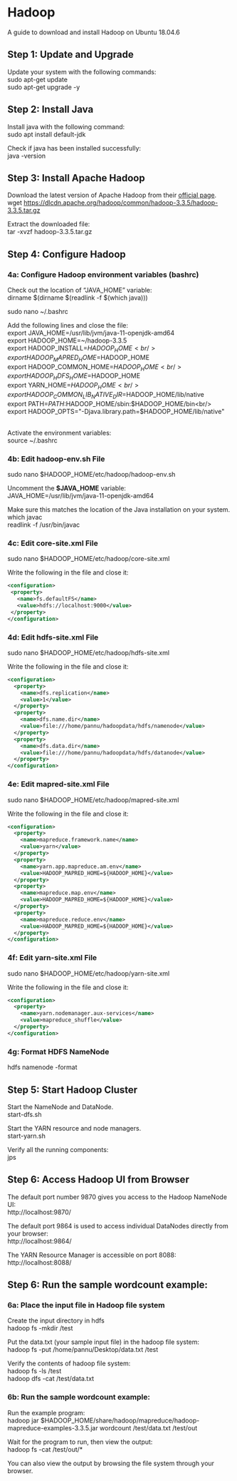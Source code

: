 # Hadoop

A guide to download and install Hadoop on Ubuntu 18.04.6

## Step 1: Update and Upgrade

Update your system with the following commands:<br/>
sudo apt-get update<br/>
sudo apt-get upgrade -y<br/>

## Step 2: Install Java

Install java with the following command:<br/>
sudo apt install default-jdk<br/>

Check if java has been installed successfully:<br/>
java -version<br/>

## Step 3: Install Apache Hadoop

Download the latest version of Apache Hadoop from their [official page](https://hadoop.apache.org/releases.html).<br/>
wget https://dlcdn.apache.org/hadoop/common/hadoop-3.3.5/hadoop-3.3.5.tar.gz<br/>

Extract the downloaded file:<br/>
tar -xvzf hadoop-3.3.5.tar.gz<br/>

## Step 4: Configure Hadoop

### 4a: Configure Hadoop environment variables (bashrc)

Check out the location of “JAVA_HOME” variable:<br/>
dirname $(dirname $(readlink -f $(which java)))<br/>

sudo nano ~/.bashrc<br/>

Add the following lines and close the file:<br/>
export JAVA_HOME=/usr/lib/jvm/java-11-openjdk-amd64<br/>
export HADOOP_HOME=~/hadoop-3.3.5<br/>
export HADOOP_INSTALL=$HADOOP_HOME<br/>
export HADOOP_MAPRED_HOME=$HADOOP_HOME<br/>
export HADOOP_COMMON_HOME=$HADOOP_HOME<br/>
export HADOOP_HDFS_HOME=$HADOOP_HOME<br/>
export YARN_HOME=$HADOOP_HOME<br/>
export HADOOP_COMMON_LIB_NATIVE_DIR=$HADOOP_HOME/lib/native<br/>
export PATH=$PATH:$HADOOP_HOME/sbin:$HADOOP_HOME/bin<br/>
export HADOOP_OPTS="-Djava.library.path=$HADOOP_HOME/lib/native"<br/><br/>

Activate the environment variables:<br/>
source ~/.bashrc<br/>

### 4b: Edit hadoop-env.sh File

sudo nano $HADOOP_HOME/etc/hadoop/hadoop-env.sh<br/>

Uncomment the **$JAVA_HOME** variable:<br/>
JAVA_HOME=/usr/lib/jvm/java-11-openjdk-amd64<br/>

Make sure this matches the location of the Java installation on your system.<br/>
which javac<br/>
readlink -f /usr/bin/javac<br/>

### 4c: Edit core-site.xml File

sudo nano $HADOOP_HOME/etc/hadoop/core-site.xml<br/>

Write the following in the file and close it:<br/>
```xml
<configuration>
 <property>
   <name>fs.defaultFS</name>
   <value>hdfs://localhost:9000</value>
 </property>
</configuration>
```
### 4d: Edit hdfs-site.xml File

sudo nano $HADOOP_HOME/etc/hadoop/hdfs-site.xml<br/>

Write the following in the file and close it:<br/>
```xml
<configuration>
  <property>
    <name>dfs.replication</name>
    <value>1</value>
  </property>
  <property>
    <name>dfs.name.dir</name>
    <value>file:///home/pannu/hadoopdata/hdfs/namenode</value>
  </property>
  <property>
    <name>dfs.data.dir</name>
    <value>file:///home/pannu/hadoopdata/hdfs/datanode</value>
  </property>
</configuration>
```

### 4e: Edit mapred-site.xml File

sudo nano $HADOOP_HOME/etc/hadoop/mapred-site.xml<br/>

Write the following in the file and close it:<br/>
```xml
<configuration> 
  <property> 
    <name>mapreduce.framework.name</name> 
    <value>yarn</value> 
  </property>
  <property>
    <name>yarn.app.mapreduce.am.env</name>
    <value>HADOOP_MAPRED_HOME=${HADOOP_HOME}</value>
  </property>
  <property>
    <name>mapreduce.map.env</name>
    <value>HADOOP_MAPRED_HOME=${HADOOP_HOME}</value>
  </property>
  <property>
    <name>mapreduce.reduce.env</name>
    <value>HADOOP_MAPRED_HOME=${HADOOP_HOME}</value>
  </property>
</configuration>
```

### 4f: Edit yarn-site.xml File

sudo nano $HADOOP_HOME/etc/hadoop/yarn-site.xml<br/>

Write the following in the file and close it:<br/>
```xml
<configuration>
  <property>
    <name>yarn.nodemanager.aux-services</name>
    <value>mapreduce_shuffle</value>
  </property>
</configuration>
```

### 4g: Format HDFS NameNode

hdfs namenode -format<br/>

## Step 5: Start Hadoop Cluster

Start the NameNode and DataNode.<br/>
start-dfs.sh<br/>

Start the YARN resource and node managers.<br/>
start-yarn.sh<br/>

Verify all the running components:<br/>
jps<br/>

## Step 6: Access Hadoop UI from Browser

The default port number 9870 gives you access to the Hadoop NameNode UI:<br/>
http://localhost:9870/<br/>

The default port 9864 is used to access individual DataNodes directly from your browser:<br/>
http://localhost:9864/<br/>

The YARN Resource Manager is accessible on port 8088:<br/>
http://localhost:8088/<br/>

## Step 6: Run the sample wordcount example:

### 6a: Place the input file in Hadoop file system

Create the input directory in hdfs<br/>
hadoop fs -mkdir /test<br/>

Put the data.txt (your sample input file) in the hadoop file system:<br/>
hadoop fs -put /home/pannu/Desktop/data.txt /test<br/>

Verify the contents of hadoop file system:<br/>
hadoop fs -ls /test<br/>
hadoop dfs -cat /test/data.txt<br/>

### 6b: Run the sample wordcount example:

Run the example program:<br/>
hadoop jar $HADOOP_HOME/share/hadoop/mapreduce/hadoop-mapreduce-examples-3.3.5.jar wordcount /test/data.txt /test/out<br/>

Wait for the program to run, then view the output:<br/>
hadoop fs -cat /test/out/*<br/>

You can also view the output by browsing the file system through your browser.<br/>
